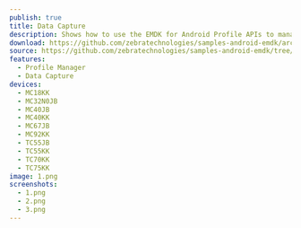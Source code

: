 ```yaml
---
publish: true
title: Data Capture
description: Shows how to use the EMDK for Android Profile APIs to manage Data Capture profiles.
download: https://github.com/zebratechnologies/samples-android-emdk/archive/ProfileDataCaptureSample1-Java.zip
source: https://github.com/zebratechnologies/samples-android-emdk/tree/ProfileDataCaptureSample1-Java
features: 
  - Profile Manager
  - Data Capture
devices: 
  - MC18KK
  - MC32N0JB
  - MC40JB
  - MC40KK
  - MC67JB
  - MC92KK
  - TC55JB
  - TC55KK
  - TC70KK
  - TC75KK
image: 1.png
screenshots: 
  - 1.png
  - 2.png
  - 3.png
---
```


